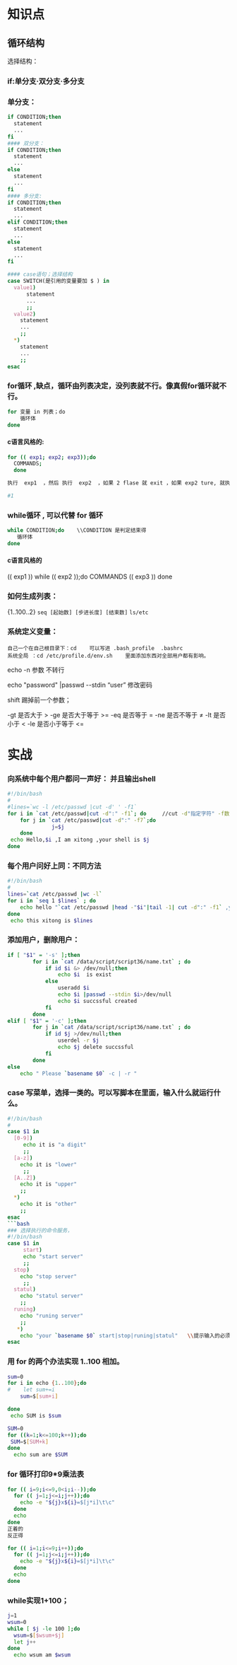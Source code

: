 # 知识点 
## 循环结构
选择结构：
### if:单分支·双分支·多分支
### 单分支：
```bash
if CONDITION;then
  statement
  ...
fi
#### 双分支：
if CONDITION;then
  statement
  ...
else
  statement
  ...
fi
#### 多分支:
if CONDITION;then
  statement
  ...
elif CONDITION;then
  statement
  ...
else
  statement
  ...
fi

#### case语句；选择结构
case SWITCH(是引用的变量要加 $ ) in
  value1)
      statement
      ...
      ;;
  value2)
    statement
    ...
    ;;
  *)
    statement
    ...
    ;;
esac
```

### for循环  ,缺点，循环由列表决定，没列表就不行。像真假for循环就不行。
```bash 
for 变量 in 列表；do
    循环体
done
```
#### c语言风格的:
```bash
for (( exp1; exp2; exp3));do
  COMMANDS;
  done

执行  exp1  ，然后 执行  exp2  ，如果 2 flase 就 exit ，如果 exp2 ture, 就执行 循环体 { COMMANDS exp3 组成的循环体} ,其中exp3是循环体的最后一条命令。

#1

```

### while循环 , 可以代替 for 循环
```bash
while CONDITION;do    \\CONDITION 是判定结束得
   循环体
done
```
#### c语言风格的
(( exp1 ))
  while (( exp2 ));do
    COMMANDS
      (( exp3 ))
  done
### 如何生成列表：
 {1..100..2}
 `seq [起始数] [步进长度] [结束数]`
  `ls/etc`
### 系统定义变量：  
    自己一个在自己根目录下：cd    可以写进 .bash_profile  .bashrc
    系统全局 ：cd /etc/profile.d/env.sh    里面添加东西对全部用户都有影响。


echo -n 参数   不转行

echo "password" |passwd --stdin “user”   修改密码

shift 踢掉前一个参数；


-gt    是否大于           >
-ge   是否大于等于        >=
-eq   是否等于            =
-ne   是否不等于          ≠
-lt   是否小于            <
-le   是否小于等于        <=



# 实战

### 向系统中每个用户都问一声好： 并且输出shell 
```bash 
#!/bin/bash
#
#lines=`wc -l /etc/passwd |cut -d' ' -f1`
for i in `cat /etc/passwd|cut -d":" -f1`; do     //cut -d"指定字符" -f数字  
    for j in `cat /etc/passwd|cut -d":" -f7`;do  
              j=$j  
    done  
 echo Hello,$i ,I am xitong ,your shell is $j  
done
```
### 每个用户问好上同：不同方法
```bash
#!/bin/bash
#
lines=`cat /etc/passwd |wc -l`
for i in `seq 1 $lines` ; do
    echo hello "`cat /etc/passwd |head -"$i"|tail -1| cut -d":" -f1` ,your shell is `cat /etc/passwd |head -"$i"|tail -1| cut -d":" -f7`"
done
 echo this xitong is $lines
```



### 添加用户，删除用户：
```bash
if [ "$1" = '-s' ];then
        for i in `cat /data/script/script36/name.txt` ; do
            if id $i &> /dev/null;then
                echo $i  is exist
            else
                useradd $i
                echo $i |passwd --stdin $i>/dev/null
                echo $i succssful created 
            fi
        done
elif [ "$1" = '-c' ];then
        for j in `cat /data/script/script36/name.txt` ; do
            if id $j >/dev/null;then
                userdel -r $j
                echo $j delete succssful
            fi
        done
else
    echo " Please `basename $0` -c | -r "
```

### case 写菜单，选择一类的。可以写脚本在里面，输入什么就运行什么。
```bash
#!/bin/bash
#
case $1 in
  [0-9])
     echo it is "a digit"
     ;;
  [a-z])
    echo it is "lower"
     ;;
  [A..Z])
    echo it is "upper"
    ;;
  *)
    echo it is "other"
    ;;
esac
```bash
### 选择执行的命令服务，
#!/bin/bash
case $1 in
     start)
     echo "start server"
     ;;
  stop)
    echo "stop server"
     ;;
  statul)
    echo "statul server"
    ;;
  runing)
    echo "runing server"
    ;;
   *)
    echo "your `basename $0` start|stop|runing|statul"   \\提示输入的必须是以下四个
esac
```

### 用 for 的两个办法实现 1..100 相加。
```bash
sum=0
for i in echo {1..100};do
#    let sum+=i
    sum=$[sum+i]

done
 echo SUM is $sum

SUM=0
for ((k=1;k<=100;k++));do
 SUM=$[SUM+k]
done
  echo sum are $SUM
```
### for 循环打印9*9乘法表
```bash
for (( i=9;i<=9,0<i;i--));do
  for (( j=1;j<=i;j++));do
    echo -e "${j}x${i}=$[j*i]\t\c"
  done
  echo 
done
正着的
反正得

for (( i=1;i<=9;i++));do
  for (( j=1;j<=i;j++));do
    echo -e "${j}x${i}=$[j*i]\t\c"
  done
  echo 
done
```

### while实现1+100；
```bash
j=1
wsum=0
while [ $j -le 100 ];do
  wsum=$[$wsum+$j]
  let j++
done
  echo wsum am $wsum
```